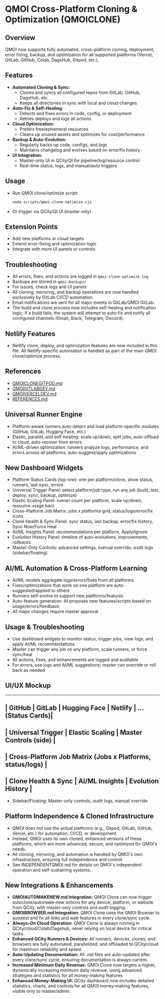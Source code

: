 # QMOI Cross-Platform Cloning & Optimization (QMOICLONE)

## Overview
QMOI now supports fully automated, cross-platform cloning, deployment, error fixing, backup, and optimization for all supported platforms (Vercel, GitLab, GitHub, Colab, DagsHub, Gitpod, etc.).

## Features
- **Automated Cloning & Sync:**
  - Clones and syncs all configured repos from GitLab, GitHub, DagsHub, etc.
  - Keeps all directories in sync with local and cloud changes
- **Auto-Fix & Self-Healing:**
  - Detects and fixes errors in code, config, or deployment
  - Retries deploys and logs all actions
- **Cloud Optimization:**
  - Prefers free/ephemeral resources
  - Cleans up unused assets and optimizes for cost/performance
- **Backup & Auto-Evolution:**
  - Regularly backs up code, configs, and logs
  - Maintains changelog and evolves based on error/fix history
- **UI Integration:**
  - Master-only UI in QCity/QI for pipeline/log/resource control
  - Real-time status, logs, and manual/auto triggers

## Usage
- Run QMOI clone/optimize script:
  ```sh
  node scripts/qmoi-clone-optimize.cjs
  ```
- Or trigger via QCity/QI UI (master only)

## Extension Points
- Add new platforms or cloud targets
- Extend error-fixing and optimization logic
- Integrate with more UI panels or controls

## Troubleshooting
- All errors, fixes, and actions are logged in `qmoi-clone-optimize.log`
- Backups are stored in `qmoi-backups/`
- For issues, check logs and UI panels
- All cloning, mirroring, and backup operations are now handled exclusively by GitLab CI/CD automation.
- Email notifications are sent for all major events in GitLab/QMOI GitLab.
- The build and clone process now includes self-healing and notification logic: if a build fails, the system will attempt to auto-fix and notify all configured channels (Gmail, Slack, Telegram, Discord).

## Netlify Features
- Netlify clone, deploy, and optimization features are now included in this file. All Netlify-specific automation is handled as part of the main QMOI clone/optimize process.

## References
- [QMOICLONEGITPOD.md](./QMOICLONEGITPOD.md)
- [QMOIGITLABDEV.md](./QMOIGITLABDEV.md)
- [QMOIVERCELDEV.md](./QMOIVERCELDEV.md)
- [REFERENCES.md](./REFERENCES.md) 

## Universal Runner Engine
- Platform-aware runners auto-detect and load platform-specific modules (GitHub, GitLab, Hugging Face, etc.)
- Elastic, parallel, and self-healing: scale up/down, split jobs, auto-offload to cloud, auto-recover from errors
- AI/ML-driven optimization: runners analyze logs, performance, and errors across all platforms, auto-suggest/apply optimizations

## New Dashboard Widgets
- Platform Status Cards (top row): one per platform/clone, show status, runners, last sync, errors
- Universal Trigger Panel: select platform/job type, run any job (build, test, deploy, sync, backup, optimize)
- Elastic Scaling Panel: runner count per platform, scale up/down, resource usage bars
- Cross-Platform Job Matrix: jobs x platforms grid, status/logs/error/fix icons
- Clone Health & Sync Panel: sync status, last backup, error/fix history, Sync Now/Force Heal
- AI/ML Insights Panel: recommendations per platform, Apply/Ignore
- Evolution History Panel: timeline of auto-evolutions, improvements, rollbacks
- Master-Only Controls: advanced settings, manual override, audit logs (sidebar/floating)

## AI/ML Automation & Cross-Platform Learning
- AI/ML models aggregate logs/errors/fixes from all platforms
- Fixes/optimizations that work on one platform are auto-suggested/applied to others
- Runners self-evolve to support new platforms/features
- Auto-feature generation: AI proposes new features/scripts based on usage/errors/feedback
- All major changes require master approval

## Usage & Troubleshooting
- Use dashboard widgets to monitor status, trigger jobs, view logs, and apply AI/ML recommendations
- Master can trigger any job on any platform, scale runners, or force sync/heal
- All actions, fixes, and enhancements are logged and auditable
- For errors, use logs and AI/ML suggestions; master can override or roll back as needed

## UI/UX Mockup
---------------------------------------------------------------
| GitHub | GitLab | Hugging Face | Netlify | ... (Status Cards)|
---------------------------------------------------------------
| Universal Trigger | Elastic Scaling | Master Controls (side) |
---------------------------------------------------------------
| Cross-Platform Job Matrix (Jobs x Platforms, status/logs)    |
---------------------------------------------------------------
| Clone Health & Sync | AI/ML Insights | Evolution History     |
---------------------------------------------------------------
- Sidebar/Floating: Master-only controls, audit logs, manual override 

## Platform Independence & Cloned Infrastructure

- QMOI does not use the actual platforms (e.g., Gitpod, GitLab, GitHub, Vercel, etc.) for automation, CI/CD, or development.
- Instead, QMOI uses its own cloned, enhanced versions of these platforms, which are more advanced, secure, and optimized for QMOI's needs.
- All cloning, mirroring, and automation is handled by QMOI's own infrastructure, ensuring full independence and control.
- See INDEPENDENTQMOI.md for details on QMOI's independent operation and self-sustaining systems. 

## New Integrations & Enhancements

- **QMOIAUTOMAKENEW.md Integration:** QMOI Clone can now trigger autoclone/automake-new actions for any device, platform, or website from QCity, with master-only controls and audit logging.
- **QMOIBROWSER.md Integration:** QMOI Clone uses the QMOI Browser to autotest and fix all links and web features in every clone/sync cycle.
- **Always-On Cloud Operation:** QMOI Clone is always running in QCity/cloud/Colab/Dagshub, never relying on local device for critical tasks.
- **Enhanced QCity Runners & Devices:** All runners, devices, clones, and browsers are fully automated, parallelized, and offloaded to QCity/cloud for maximum reliability and speed.
- **Auto-Updating Documentation:** All .md files are auto-updated after every clone/sync cycle, ensuring documentation is always current.
- **Increased Minimum Daily Revenue:** QMOI Clone now targets a higher, dynamically increasing minimum daily revenue, using advanced strategies and statistics for all money-making features.
- **Enhanced Money-Making UI:** QCity dashboard now includes detailed statistics, charts, and controls for all QMOI money-making features, visible only to master/admin. 